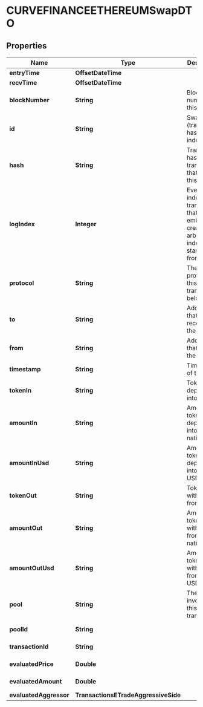 

# CURVEFINANCEETHEREUMSwapDTO



## Properties

| Name | Type | Description | Notes |
|------------ | ------------- | ------------- | -------------|
|**entryTime** | **OffsetDateTime** |  |  [optional] |
|**recvTime** | **OffsetDateTime** |  |  [optional] |
|**blockNumber** | **String** | Block number of this event |  [optional] |
|**id** | **String** | Swap-(transaction hash)-(log index) |  [optional] |
|**hash** | **String** | Transaction hash of the transaction that emitted this event |  [optional] |
|**logIndex** | **Integer** | Event log index. For transactions that don&#39;t emit event, create arbitrary index starting from 0 |  [optional] |
|**protocol** | **String** | The protocol this transaction belongs to |  [optional] |
|**to** | **String** | Address that received the tokens |  [optional] |
|**from** | **String** | Address that sent the tokens |  [optional] |
|**timestamp** | **String** | Timestamp of this event |  [optional] |
|**tokenIn** | **String** | Token deposited into pool |  [optional] |
|**amountIn** | **String** | Amount of token deposited into pool in native units |  [optional] |
|**amountInUsd** | **String** | Amount of token deposited into pool in USD |  [optional] |
|**tokenOut** | **String** | Token withdrawn from pool |  [optional] |
|**amountOut** | **String** | Amount of token withdrawn from pool in native units |  [optional] |
|**amountOutUsd** | **String** | Amount of token withdrawn from pool in USD |  [optional] |
|**pool** | **String** | The pool involving this transaction |  [optional] |
|**poolId** | **String** |  |  [optional] [readonly] |
|**transactionId** | **String** |  |  [optional] [readonly] |
|**evaluatedPrice** | **Double** |  |  [optional] [readonly] |
|**evaluatedAmount** | **Double** |  |  [optional] [readonly] |
|**evaluatedAggressor** | **TransactionsETradeAggressiveSide** |  |  [optional] |



